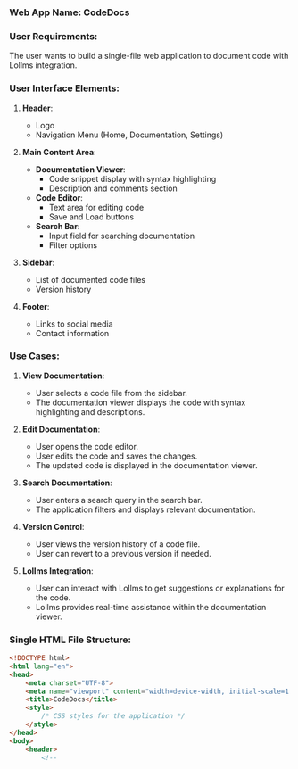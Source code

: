 ### Web App Name: CodeDocs

### User Requirements:
The user wants to build a single-file web application to document code with Lollms integration.

### User Interface Elements:
1. **Header**:
   - Logo
   - Navigation Menu (Home, Documentation, Settings)

2. **Main Content Area**:
   - **Documentation Viewer**:
     - Code snippet display with syntax highlighting
     - Description and comments section
   - **Code Editor**:
     - Text area for editing code
     - Save and Load buttons
   - **Search Bar**:
     - Input field for searching documentation
     - Filter options

3. **Sidebar**:
   - List of documented code files
   - Version history

4. **Footer**:
   - Links to social media
   - Contact information

### Use Cases:
1. **View Documentation**:
   - User selects a code file from the sidebar.
   - The documentation viewer displays the code with syntax highlighting and descriptions.

2. **Edit Documentation**:
   - User opens the code editor.
   - User edits the code and saves the changes.
   - The updated code is displayed in the documentation viewer.

3. **Search Documentation**:
   - User enters a search query in the search bar.
   - The application filters and displays relevant documentation.

4. **Version Control**:
   - User views the version history of a code file.
   - User can revert to a previous version if needed.

5. **Lollms Integration**:
   - User can interact with Lollms to get suggestions or explanations for the code.
   - Lollms provides real-time assistance within the documentation viewer.

### Single HTML File Structure:
```html
<!DOCTYPE html>
<html lang="en">
<head>
    <meta charset="UTF-8">
    <meta name="viewport" content="width=device-width, initial-scale=1.0">
    <title>CodeDocs</title>
    <style>
        /* CSS styles for the application */
    </style>
</head>
<body>
    <header>
        <!--